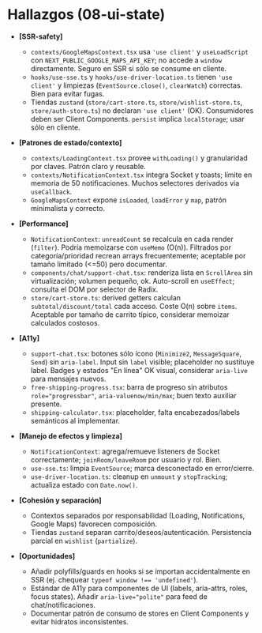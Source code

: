 # Hallazgos (08-ui-state)

- **[SSR-safety]**
  - `contexts/GoogleMapsContext.tsx` usa `'use client'` y `useLoadScript` con `NEXT_PUBLIC_GOOGLE_MAPS_API_KEY`; no accede a `window` directamente. Seguro en SSR si sólo se consume en cliente.
  - `hooks/use-sse.ts` y `hooks/use-driver-location.ts` tienen `'use client'` y limpiezas (`EventSource.close()`, `clearWatch`) correctas. Bien para evitar fugas.
  - Tiendas `zustand` (`store/cart-store.ts`, `store/wishlist-store.ts`, `store/auth-store.ts`) no declaran `'use client'` (OK). Consumidores deben ser Client Components. `persist` implica `localStorage`; usar sólo en cliente.

- **[Patrones de estado/contexto]**
  - `contexts/LoadingContext.tsx` provee `withLoading()` y granularidad por claves. Patrón claro y reusable.
  - `contexts/NotificationContext.tsx` integra Socket y toasts; límite en memoria de 50 notificaciones. Muchos selectores derivados via `useCallback`.
  - `GoogleMapsContext` expone `isLoaded`, `loadError` y `map`, patrón minimalista y correcto.

- **[Performance]**
  - `NotificationContext`: `unreadCount` se recalcula en cada render (`filter`). Podría memoizarse con `useMemo` (O(n)). Filtrados por categoría/prioridad recrean arrays frecuentemente; aceptable por tamaño limitado (<=50) pero documentar.
  - `components/chat/support-chat.tsx`: renderiza lista en `ScrollArea` sin virtualización; volumen pequeño, ok. Auto-scroll en `useEffect`; consulta el DOM por selector de Radix.
  - `store/cart-store.ts`: derived getters calculan `subtotal/discount/total` cada acceso. Coste O(n) sobre `items`. Aceptable por tamaño de carrito típico, considerar memoizar calculados costosos.

- **[A11y]**
  - `support-chat.tsx`: botones sólo ícono (`Minimize2`, `MessageSquare`, `Send`) sin `aria-label`. Input sin `label` visible; placeholder no sustituye label. Badges y estados "En línea" OK visual, considerar `aria-live` para mensajes nuevos.
  - `free-shipping-progress.tsx`: barra de progreso sin atributos `role="progressbar"`, `aria-valuenow/min/max`; buen texto auxiliar presente.
  - `shipping-calculator.tsx`: placeholder, falta encabezados/labels semánticos al implementar.

- **[Manejo de efectos y limpieza]**
  - `NotificationContext`: agrega/remueve listeners de Socket correctamente; `joinRoom/leaveRoom` por usuario y rol. Bien.
  - `use-sse.ts`: limpia `EventSource`; marca desconectado en error/cierre.
  - `use-driver-location.ts`: cleanup en `unmount` y `stopTracking`; actualiza estado con `Date.now()`.

- **[Cohesión y separación]**
  - Contextos separados por responsabilidad (Loading, Notifications, Google Maps) favorecen composición.
  - Tiendas `zustand` separan carrito/deseos/autenticación. Persistencia parcial en `wishlist` (`partialize`).

- **[Oportunidades]**
  - Añadir polyfills/guards en hooks si se importan accidentalmente en SSR (ej. chequear `typeof window !== 'undefined'`).
  - Estándar de A11y para componentes de UI (labels, aria-attrs, roles, focus states). Añadir `aria-live="polite"` para feed de chat/notificaciones.
  - Documentar patrón de consumo de stores en Client Components y evitar hidratos inconsistentes.
